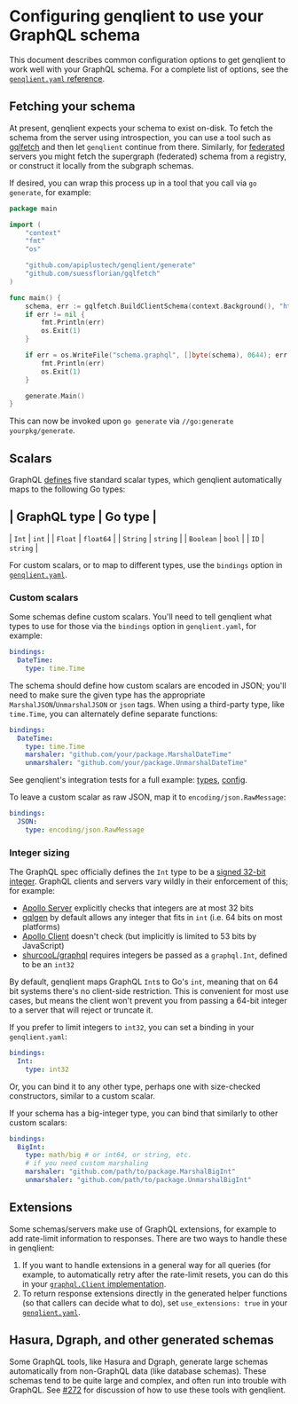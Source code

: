 # Configuring genqlient to use your GraphQL schema

This document describes common configuration options to get genqlient to work well with your GraphQL schema. For a complete list of options, see the [`genqlient.yaml` reference](genqlient.yaml).

## Fetching your schema

At present, genqlient expects your schema to exist on-disk. To fetch the schema from the server using introspection, you can use a tool such as [gqlfetch] and then let `genqlient` continue from there. Similarly, for [federated] servers you might fetch the supergraph (federated) schema from a registry, or construct it locally from the subgraph schemas.

[gqlfetch]: https://github.com/suessflorian/gqlfetch
[federated]: https://www.apollographql.com/docs/federation/

If desired, you can wrap this process up in a tool that you call via `go generate`, for example:

```go
package main

import (
	"context"
	"fmt"
	"os"

	"github.com/apiplustech/genqlient/generate"
	"github.com/suessflorian/gqlfetch"
)

func main() {
	schema, err := gqlfetch.BuildClientSchema(context.Background(), "http://localhost:8080/query")
	if err != nil {
		fmt.Println(err)
		os.Exit(1)
	}

	if err = os.WriteFile("schema.graphql", []byte(schema), 0644); err != nil {
		fmt.Println(err)
		os.Exit(1)
	}

	generate.Main()
}
```

This can now be invoked upon `go generate` via `//go:generate yourpkg/generate`.

## Scalars

GraphQL [defines][spec#scalar] five standard scalar types, which genqlient automatically maps to the following Go types:

| GraphQL type | Go type   |
----------------------------
| `Int`        | `int`     |
| `Float`      | `float64` |
| `String`     | `string`  |
| `Boolean`    | `bool`    |
| `ID`         | `string`  |

For custom scalars, or to map to different types, use the `bindings` option in [`genqlient.yaml`](genqlient.yaml).

[spec#scalar]: https://spec.graphql.org/draft/#sec-Scalars

### Custom scalars

Some schemas define custom scalars. You'll need to tell genqlient what types to use for those via the `bindings` option in `genqlient.yaml`, for example:

```yaml
bindings:
  DateTime:
    type: time.Time
```

The schema should define how custom scalars are encoded in JSON; you'll need to make sure the given type has the appropriate `MarshalJSON`/`UnmarshalJSON` or `json` tags. When using a third-party type, like `time.Time`, you can alternately define separate functions:

```yaml
bindings:
  DateTime:
    type: time.Time
    marshaler: "github.com/your/package.MarshalDateTime"
    unmarshaler: "github.com/your/package.UnmarshalDateTime"
```

See genqlient's integration tests for a full example: [types](../internal/testutil/types.go), [config](../internal/integration/genqlient.yaml).

To leave a custom scalar as raw JSON, map it to `encoding/json.RawMessage`:

```yaml
bindings:
  JSON:
    type: encoding/json.RawMessage
```

### Integer sizing


The GraphQL spec officially defines the `Int` type to be a [signed 32-bit integer](https://spec.graphql.org/draft/#sec-Int).  GraphQL clients and servers vary wildly in their enforcement of this; for example:
- [Apollo Server](https://github.com/apollographql/apollo-server/) explicitly checks that integers are at most 32 bits
- [gqlgen](https://github.com/99designs/gqlgen) by default allows any integer that fits in `int` (i.e. 64 bits on most platforms)
- [Apollo Client](https://github.com/apollographql/apollo-client) doesn't check (but implicitly is limited to 53 bits by JavaScript)
- [shurcooL/graphql](https://github.com/shurcooL/graphql) requires integers be passed as a `graphql.Int`, defined to be an `int32`

By default, genqlient maps GraphQL `Int`s to Go's `int`, meaning that on 64 bit systems there's no client-side restriction. This is convenient for most use cases, but means the client won't prevent you from passing a 64-bit integer to a server that will reject or truncate it.

If you prefer to limit integers to `int32`, you can set a binding in your `genqlient.yaml`:

```yaml
bindings:
  Int:
    type: int32
```

Or, you can bind it to any other type, perhaps one with size-checked constructors, similar to a custom scalar.

If your schema has a big-integer type, you can bind that similarly to other custom scalars:
```yaml
bindings:
  BigInt:
    type: math/big # or int64, or string, etc.
    # if you need custom marshaling
    marshaler: "github.com/path/to/package.MarshalBigInt"
    unmarshaler: "github.com/path/to/package.UnmarshalBigInt"
```

## Extensions

Some schemas/servers make use of GraphQL extensions, for example to add rate-limit information to responses. There are two ways to handle these in genqlient:

1. If you want to handle extensions in a general way for all queries (for example, to automatically retry after the rate-limit resets, you can do this in your [`graphql.Client` implementation](client_config.md#custom-clients).
2. To return response extensions directly in the generated helper functions (so that callers can decide what to do), set `use_extensions: true` in your [`genqlient.yaml`](genqlient.yaml).

## Hasura, Dgraph, and other generated schemas

Some GraphQL tools, like Hasura and Dgraph, generate large schemas automatically from non-GraphQL data (like database schemas). These schemas tend to be quite large and complex, and often run into trouble with GraphQL. See [#272](https://github.com/apiplustech/genqlient/issues/272) for discussion of how to use these tools with genqlient.

